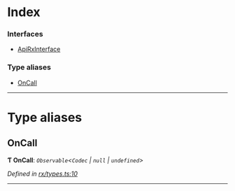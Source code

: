 

# Index

### Interfaces

* [ApiRxInterface](../interfaces/_rx_types_.apirxinterface.md)

### Type aliases

* [OnCall](_rx_types_.md#oncall)

---

# Type aliases

<a id="oncall"></a>

##  OnCall

**Ƭ OnCall**: *`Observable`<`Codec` | `null` | `undefined`>*

*Defined in [rx/types.ts:10](https://github.com/polkadot-js/api/blob/b34277a/packages/api/src/rx/types.ts#L10)*

___


